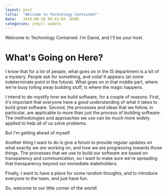 ```yaml
---
layout: post
title:  "Welcome to Technology Contained!"
date:   2016-08-28 09:42:03 -0500
categories: jekyll update
---
```

Welcome to Technology Contained. I'm David, and I'll be your host.

# What's Going on Here?

I know that for a lot of people, what goes on in the IS department is a bit of a mystery. People ask for something, and voila! It appears (at some indeterminate point in the future). What goes on in that middle part, where we're busy toiling away building stuff, is where the magic happens.

I intend to de-mystify how we build software, for a couple of reasons. First, it's important that everyone have a good understanding of what it takes to build great software. Second, the processes and ideas that we follow, in particular, are applicable to more than just the process of building software. The methodologies and approaches we use can be much more widely applied to help all of us solve problems.

But I'm getting ahead of myself. 

Another thing I want to do is give a forum to provide regular updates on what exactly we *are* working on, and how we are progressing towards those things. The processes that we use to build our software are based on transparency and communication, so I want to make sure we're spreading that transparency beyond our immediate stakeholders.

Finally, I want to have a place for some random thoughts, and to introduce everyone to the team, and just have fun.

So, welcome to our little corner of the world!